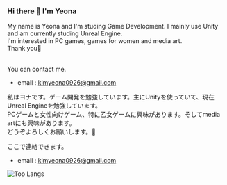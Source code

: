 ### Hi there 👋 I'm Yeona
My name is Yeona and I'm studing Game Development. I mainly use Unity and am currently studing Unreal Engine.<br/>
I'm interested in PC games, games for women and media art. <br/>
Thank you👋<br/><br/>

You can contact me.
* email : kimyeona0926@gmail.com

私はヨナです。ゲーム開発を勉強しています。主にUnityを使っていて、現在Unreal Engineを勉強しています。<br/>
PCゲームと女性向けゲーム、特に乙女ゲームに興味があります。そしてmedia artにも興味があります。<br/>
どうぞよろしくお願いします。👋

ここで連絡できます。
* email : kimyeona0926@gmail.com

![Top Langs](https://github-readme-stats.vercel.app/api/top-langs/?username=Yeon09a&langs_count=4&layout=compact)
